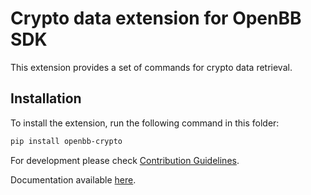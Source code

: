 # Crypto data extension for OpenBB SDK

This extension provides a set of commands for crypto data retrieval.

## Installation

To install the extension, run the following command in this folder:

```bash
pip install openbb-crypto
```

For development please check [Contribution Guidelines](https://github.com/OpenBB-finance/OpenBBTerminal/blob/feature/openbb-sdk-v4/openbb_sdk/CONTRIBUTING.md).

Documentation available [here](https://docs.openbb.co/sdk).
